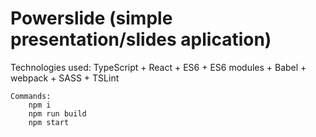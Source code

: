 # Powerslide (simple presentation/slides aplication)
Technologies used: TypeScript + React + ES6 + ES6 modules + Babel + webpack + SASS + TSLint

```
Commands:
	npm i
	npm run build
	npm start
```
